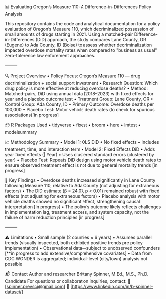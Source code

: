 📊 Evaluating Oregon’s Measure 110: A Difference-in-Differences Policy Analysis

This repository contains the code and analytical documentation for a policy evaluation of Oregon’s Measure 110, which decriminalized possession of small amounts of drugs starting in 2021. Using a matched-pair Difference-in-Differences (DiD) approach, the study compares Lane County, OR (Eugene) to Ada County, ID (Boise) to assess whether decriminalization impacted overdose mortality rates when compared to "business as usual" zero-tolerence law enforement approaches.

⸻

🔍 Project Overview
	•	Policy Focus: Oregon’s Measure 110 — drug decriminalization + social support investment
	•	Research Question: Which drug policy is more effective at reducing overdose deaths? 
	•	Method: Matched-pairs, DiD using annual data (2018–2023) with fixed effects for year and a placebo outcome test
	•	Treatment Group: Lane County, OR
	•	Control Group: Ada County, ID
	•	Primary Outcome: Overdose deaths per 100,000
	•	Placebo Test: Motor vehicle death rates (to check for spurious associations)[in progress]
 
 📦 R Packages Used
	•	tidyverse
	•	fixest
	•	broom
 	•	here
	•	lmtest
	•	modelsummary
 
📈 Methodology Summary
	•	Model 1: OLS DiD
	•	No fixed effects
	•	Includes treatment, time, and interaction term
	•	Model 2: Fixed Effects DiD
	•	Adds year fixed effects (| Year)
	•	Uses clustered standard errors (clustered by year)
	•	Placebo Test: Repeats DiD design using motor vehicle death rates to ensure observed treatment effect is not due to general mortality trends [in progress]

 📌 Key Findings
	•	Overdose deaths increased significantly in Lane County following Measure 110, relative to Ada County (not adjusting for extraneous factors)
	•	The DiD estimate (β = 24.07, p < 0.01) remained robust with fixed effects (not adjusting for extraneous factors)
	•	Placebo analysis with motor vehicle deaths showed no significant effect, strengthening causal interpretation [in progress]
	•	The policy’s outcome likely reflects challenges in implementation lag, treatment access, and system capacity, not the failure of harm reduction principles [in progress]

⸻

⚠️ Limitations
	•	Small sample (2 counties × 6 years)
	•	Assumes parallel trends (visually inspected, both exhibited positive trends pre policy implementation)
	•	Observational data—subject to unobserved confounders [**in progress to add extensive/comprehensive covariates]
	•	Data from CDC WONDER is aggregated; individual-level (city/town) analysis not possible 
 

📬 Contact
Author and researcher Brittany Spinner, M.Ed., M.S., Ph.D. Candidate
For questions or collaboration inquiries, contact:
📧 [spinner.prevsci@gmail.com]
🔗 [https://www.linkedin.com/in/b-spinner-datasci/]
